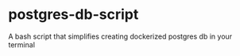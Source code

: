 # postgres-db-script
A bash script that simplifies creating dockerized postgres db in your terminal
